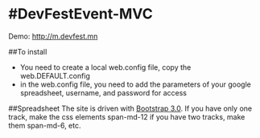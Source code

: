 #DevFestEvent-MVC
================

Demo: http://m.devfest.mn

##To install
- You need to create a local web.config file, copy the web.DEFAULT.config
- in the web.config file, you need to add the parameters of your google spreadsheet, username, and password for access

##Spreadsheet
The site is driven with [Bootstrap 3.0](http://getbootstrap.com).  If you have only one track, make the css elements span-md-12  if you have two tracks, make them span-md-6, etc.

